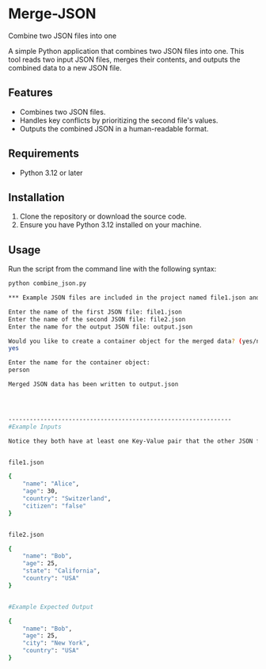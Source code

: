 # Merge-JSON
Combine two JSON files into one

A simple Python application that combines two JSON files into one. This tool reads two input JSON files, merges their contents, and outputs the combined data to a new JSON file.

## Features

- Combines two JSON files.
- Handles key conflicts by prioritizing the second file's values.
- Outputs the combined JSON in a human-readable format.

## Requirements

- Python 3.12 or later

## Installation

1. Clone the repository or download the source code.
2. Ensure you have Python 3.12 installed on your machine.

## Usage

Run the script from the command line with the following syntax:

```bash
python combine_json.py

*** Example JSON files are included in the project named file1.json and file2.json

Enter the name of the first JSON file: file1.json
Enter the name of the second JSON file: file2.json
Enter the name for the output JSON file: output.json

Would you like to create a container object for the merged data? (yes/no):
yes

Enter the name for the container object:
person

Merged JSON data has been written to output.json




---------------------------------------------------------------
#Example Inputs

Notice they both have at least one Key-Value pair that the other JSON file doesn't have. The Program will combine any missing keys the other JSON file object doesn't have and will leave the value blank.


file1.json

{
    "name": "Alice",
    "age": 30,
    "country": "Switzerland",
    "citizen": "false"
}


file2.json

{
    "name": "Bob",
    "age": 25,
    "state": "California",
    "country": "USA"
}


#Example Expected Output

{
    "name": "Bob",
    "age": 25,
    "city": "New York",
    "country": "USA"
}
